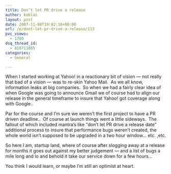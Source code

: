 ```yaml
---
title: Don’t let PR drive a release
author: koblas
layout: post
date: 2007-11-08T19:02:18+00:00
url: /p/dont-let-pr-drive-a-release/113
pvc_views:
  - 1780
dsq_thread_id:
  - 810711085
categories:
  - General

---
```

When I started working at Yahoo! in a reactionary bit of vision &#8212; not really that bad of a vision &#8212; was to re-skin Yahoo Mail.&#xA0; As we all know, information leaks at big companies.&#xA0; So when we had a fairly clear idea of when Google was going to announce Gmail we of course had to align our release in the general timeframe to insure that Yahoo! got coverage along with Google..

Par for the course and I&#8217;m sure we weren&#8217;t the first project to have a PR driven deadline..&#xA0; Of course at launch things went a little sideways.&#xA0; The fallout of which included mantra&#8217;s like "don&#8217;t let PR drive a release date" additional process to insure that performance bugs weren&#8217;t created, the whole world isn&#8217;t supposed to be upgraded in a two hour window&#8230; etc. ,etc.

So here I am, startup land, where of course after slogging away at a release for months it goes out against my better judgement &#8212; and a list of bugs a mile long and lo and behold it take our service down for a few hours&#8230;

You think I would learn, or maybe I&#8217;m still an optimist at heart.